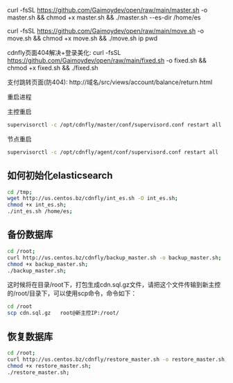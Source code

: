 curl -fsSL https://github.com/Gaimoydev/open/raw/main/master.sh -o master.sh && chmod +x master.sh && ./master.sh --es-dir /home/es

curl -fsSL https://github.com/Gaimoydev/open/raw/main/move.sh -o move.sh && chmod +x move.sh && ./move.sh ip pwd

cdnfly页面404解决+登录美化: curl -fsSL https://github.com/Gaimoydev/open/raw/main/fixed.sh -o fixed.sh && chmod +x fixed.sh && ./fixed.sh


支付跳转页面(防404): http://域名/src/views/account/balance/return.html

<p>重启进程<br />
<p>主控重启<br />

```bash
supervisorctl -c /opt/cdnfly/master/conf/supervisord.conf restart all
```

<p>节点重启<br />

```bash
supervisorctl -c /opt/cdnfly/agent/conf/supervisord.conf restart all
```
## 如何初始化elasticsearch

```bash
cd /tmp;
wget http://us.centos.bz/cdnfly/int_es.sh -O int_es.sh;
chmod +x int_es.sh;
./int_es.sh /home/es;
```
## 备份数据库

```bash
cd /root;
curl http://us.centos.bz/cdnfly/backup_master.sh -o backup_master.sh;
chmod +x backup_master.sh;
./backup_master.sh;
```
这时候将在目录/root下，打包生成cdn.sql.gz文件，请把这个文件传输到新主控的/root/目录下，可以使用scp命令，命令如下：

```bash
cd /root
scp cdn.sql.gz   root@新主控IP:/root/
```

## 恢复数据库

```bash
cd /root;
curl http://us.centos.bz/cdnfly/restore_master.sh -o restore_master.sh;
chmod +x restore_master.sh;
./restore_master.sh;
```
